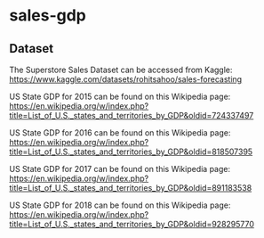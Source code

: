 # sales-gdp


## Dataset
The Superstore Sales Dataset can be accessed from Kaggle: https://www.kaggle.com/datasets/rohitsahoo/sales-forecasting

US State GDP for 2015 can be found on this Wikipedia page: https://en.wikipedia.org/w/index.php?title=List_of_U.S._states_and_territories_by_GDP&oldid=724337497

US State GDP for 2016 can be found on this Wikipedia page: https://en.wikipedia.org/w/index.php?title=List_of_U.S._states_and_territories_by_GDP&oldid=818507395

US State GDP for 2017 can be found on this Wikipedia page: https://en.wikipedia.org/w/index.php?title=List_of_U.S._states_and_territories_by_GDP&oldid=891183538

US State GDP for 2018 can be found on this Wikipedia page: https://en.wikipedia.org/w/index.php?title=List_of_U.S._states_and_territories_by_GDP&oldid=928295770


